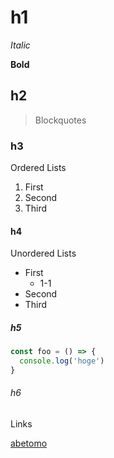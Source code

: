 # h1

*Italic*

**Bold**

## h2

> Blockquotes

### h3

Ordered Lists

1. First
2. Second
3. Third

#### h4

Unordered Lists

* First
    * 1-1
* Second
* Third

##### h5

```javascript
const foo = () => {
  console.log('hoge')
}
```

###### h6

Links

[abetomo](https://github.com/abetomo)

